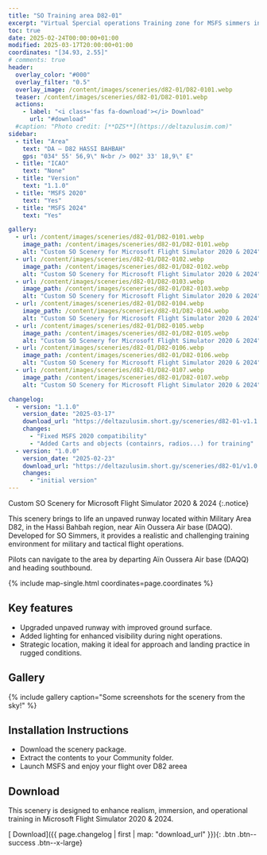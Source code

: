 ```yaml
---
title: "SO Training area D82-01"
excerpt: "Virtual Spercial operations Training zone for MSFS simmers in the special area D82 HASSI BAHBAH"
toc: true
date: 2025-02-24T00:00:00+01:00
modified: 2025-03-17T20:00:00+01:00
coordinates: "[34.93, 2.55]"
# comments: true
header:
  overlay_color: "#000"
  overlay_filter: "0.5"
  overlay_image: /content/images/sceneries/d82-01/D82-0101.webp
  teaser: /content/images/sceneries/d82-01/D82-0101.webp
  actions:
    - label: "<i class='fas fa-download'></i> Download"
      url: "#download"
  #caption: "Photo credit: [**DZS**](https://deltazulusim.com)"
sidebar:
  - title: "Area"
    text: "DA – D82 HASSI BAHBAH"
    gps: "034° 55' 56,9\" N<br /> 002° 33' 18,9\" E"
  - title: "ICAO"
    text: "None"
  - title: "Version"
    text: "1.1.0"
  - title: "MSFS 2020"
    text: "Yes"
  - title: "MSFS 2024"
    text: "Yes"

gallery:
  - url: /content/images/sceneries/d82-01/D82-0101.webp
    image_path: /content/images/sceneries/d82-01/D82-0101.webp
    alt: "Custom SO Scenery for Microsoft Flight Simulator 2020 & 2024"
  - url: /content/images/sceneries/d82-01/D82-0102.webp
    image_path: /content/images/sceneries/d82-01/D82-0102.webp
    alt: "Custom SO Scenery for Microsoft Flight Simulator 2020 & 2024"
  - url: /content/images/sceneries/d82-01/D82-0103.webp
    image_path: /content/images/sceneries/d82-01/D82-0103.webp
    alt: "Custom SO Scenery for Microsoft Flight Simulator 2020 & 2024"
  - url: /content/images/sceneries/d82-01/D82-0104.webp
    image_path: /content/images/sceneries/d82-01/D82-0104.webp
    alt: "Custom SO Scenery for Microsoft Flight Simulator 2020 & 2024"
  - url: /content/images/sceneries/d82-01/D82-0105.webp
    image_path: /content/images/sceneries/d82-01/D82-0105.webp
    alt: "Custom SO Scenery for Microsoft Flight Simulator 2020 & 2024"
  - url: /content/images/sceneries/d82-01/D82-0106.webp
    image_path: /content/images/sceneries/d82-01/D82-0106.webp
    alt: "Custom SO Scenery for Microsoft Flight Simulator 2020 & 2024"
  - url: /content/images/sceneries/d82-01/D82-0107.webp
    image_path: /content/images/sceneries/d82-01/D82-0107.webp
    alt: "Custom SO Scenery for Microsoft Flight Simulator 2020 & 2024"

changelog:
  - version: "1.1.0"
    version_date: "2025-03-17"
    download_url: "https://deltazulusim.short.gy/sceneries/d82-01-v1.1.0"
    changes:
      - "Fixed MSFS 2020 compatibility"
      - "Added Carts and objects (containrs, radios...) for training"
  - version: "1.0.0"
    version_date: "2025-02-23"
    download_url: "https://deltazulusim.short.gy/sceneries/d82-01/v1.0.0"
    changes:
      - "initial version"
---
```


Custom SO Scenery for Microsoft Flight Simulator 2020 & 2024
{:.notice}

This scenery brings to life an unpaved runway located within Military Area D82, in the Hassi Bahbah region, near Aïn Oussera Air base (DAQQ). Developed for SO Simmers, it provides a realistic and challenging training environment for military and tactical flight operations.

Pilots can navigate to the area by departing Aïn Oussera Air base (DAQQ) and heading southbound.

{% include map-single.html coordinates=page.coordinates %}

## Key features

- Upgraded unpaved runway with improved ground surface.
- Added lighting for enhanced visibility during night operations.
- Strategic location, making it ideal for approach and landing practice in rugged conditions.

## Gallery

{% include gallery caption="Some screenshots for the scenery from the sky!" %}

## Installation Instructions

- Download the scenery package.
- Extract the contents to your Community folder.
- Launch MSFS and enjoy your flight over D82 areea

## Download

This scenery is designed to enhance realism, immersion, and operational training in Microsoft Flight Simulator 2020 & 2024.

[<i class='fas fa-download'></i> Download]({{ page.changelog | first | map: "download_url" }}){: .btn .btn--success .btn--x-large}